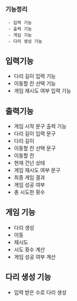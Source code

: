 ### 기능정리 

     - 입력 기능 
     - 출력 기능
     - 게임 기능
     - 다리 생성 기능 
     
## 입력기능
   - 다리 길이 입력 기능
   - 이동할 칸 선택 기능
   - 게임 재시도 여부 입력 기능
   
## 출력기능
   - 게임 시작 문구 출력 기능
   - 다리 길이 입력 문구
   - 다리 길이
   - 이동할 칸 선택 문구
   - 이동할 칸
   - 현재 건넌 상태 
   - 게임 재시도 여부 문구
   - 최종 게임 결과
   - 게임 성공 여부
   - 총 시도한 횟수

## 게임 기능
   - 다리 생성
   - 이동
   - 재시도
   - 시도 횟수 계산
   - 게임 성공 여부 계산
   
## 다리 생성 기능
   - 입력 받은 수로 다리 생성
   
     
